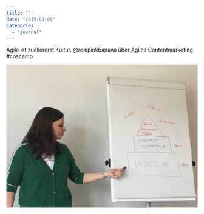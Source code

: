 ```yaml
---
title: ""
date: "2019-03-09"
categories: 
  - "journal"
---
```


Agile ist zuallererst Kultur. @realpinkbanana über Agiles Contentmarketing #coscamp

![](images/f451707c44.jpg)
